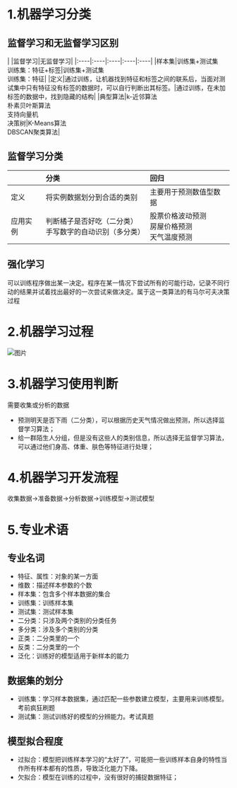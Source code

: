 # 1.机器学习分类

## 监督学习和无监督学习区别

|    |监督学习|无监督学习|
|:----|:----|:----|:----|:----|
|样本集|训练集+测试集<br>训练集：特征+标签|训练集+测试集<br>训练集：特征|
|定义|通过训练，让机器找到特征和标签之间的联系后，当面对测试集中只有特征没有标签的数据时，可以自行判断出其标签。|通过训练，在未加标签的数据中，找到隐藏的结构|
|典型算法|k-近邻算法<br>朴素贝叶斯算法<br>支持向量机<br>决策树|K-Means算法<br>DBSCAN聚类算法|

## 监督学习分类

|    |分类|回归|
|:----|:----|:----|
|定义|将实例数据划分到合适的类别|主要用于预测数值型数据|
|应用实例|判断橘子是否好吃（二分类）<br>手写数字的自动识别（多分类）|股票价格波动预测<br>房屋价格预测<br>天气温度预测|

## 强化学习

可以训练程序做出某一决定。程序在某一情况下尝试所有的可能行动，记录不同行动的结果并试着找出最好的一次尝试来做决定。属于这一类算法的有马尔可夫决策过程

# 2.机器学习过程

![图片](https://uploader.shimo.im/f/Z5f1mcxJsvH5h6mN.png!thumbnail)

# 3.机器学习使用判断

需要收集或分析的数据

* 预测明天是否下雨（二分类），可以根据历史天气情况做出预测，所以选择监督学习算法；
* 给一群陌生人分组，但是没有这些人的类别信息，所以选择无监督学习算法，可以通过他们身高、体重、肤色等特征进行处理；
# 4.机器学习开发流程

收集数据->准备数据->分析数据->训练模型->测试模型

# 5.专业术语

## 专业名词

* 特征、属性：对象的某一方面
* 维数：描述样本参数的个数
* 样本集：包含多个样本数据的集合
* 训练集：训练样本集
* 测试集：测试样本集
* 二分类：只涉及两个类别的分类任务
* 多分类：涉及多个类别的分类
* 正类：二分类里的一个
* 反类：二分类里的一个
* 泛化：训练好的模型适用于新样本的能力
## 数据集的划分

* 训练集：学习样本数据集，通过匹配一些参数建立模型，主要用来训练模型。考前疯狂刷题
* 测试集：测试训练好的模型的分辨能力。考试真题
## 模型拟合程度

* 过拟合：模型把训练样本学习的“太好了”，可能把一些训练样本自身的特性当作所有样本都有的性质，导致泛化能力下降。
* 欠拟合：模型在训练的过程中，没有很好的捕捉数据特征；




